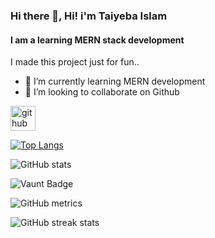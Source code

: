 ### Hi there 👋, Hi! i'm Taiyeba Islam
#### I am a learning MERN stack development
I made this project just for fun..

- 🌱 I’m currently learning MERN development 
- 👯 I’m looking to collaborate on Github 


[<img src='https://cdn.jsdelivr.net/npm/simple-icons@3.0.1/icons/github.svg' alt='github' height='40'>](https://github.com/taiyeba-software)  

[![Top Langs](https://github-readme-stats.vercel.app/api/top-langs/?username=taiyeba-software)](https://github.com/anuraghazra/github-readme-stats)

![GitHub stats](https://github-readme-stats.vercel.app/api?username=taiyeba-software&show_icons=true&count_private=true)  

![Vaunt Badge](https://api.vaunt.dev/v1/github/entities/taiyeba-software/contributions?format=svg&private=true)  

![GitHub metrics](https://metrics.lecoq.io/taiyeba-software)  

![GitHub streak stats](https://streak-stats.demolab.com/?user=taiyeba-software)  

